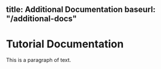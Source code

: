 title: Additional Documentation
baseurl: "/additional-docs"
---

# Tutorial Documentation

This is a paragraph of text.